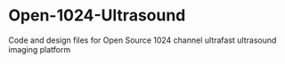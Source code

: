 # Open-1024-Ultrasound
Code and design files for Open Source 1024 channel ultrafast ultrasound imaging platform
